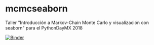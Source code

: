# mcmcseaborn
Taller "Introducción a Markov-Chain Monte Carlo y visualización con seaborn" para el PythonDayMX 2018

[![Binder](https://mybinder.org/badge_logo.svg)](https://mybinder.org/v2/gh/PythonDayMX/mcmcseaborn/master)

